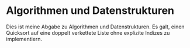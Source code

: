 # Algorithmen und Datenstrukturen

Dies ist meine Abgabe zu Algorithmen und Datenstrukturen.
Es galt, einen Quicksort auf eine doppelt verkettete Liste ohne explizite Indizes zu implementiern.
